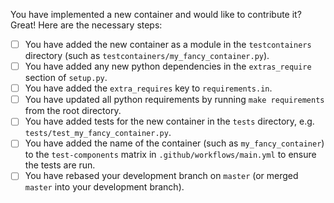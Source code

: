 You have implemented a new container and would like to contribute it? Great! Here are the necessary steps:

- [ ] You have added the new container as a module in the `testcontainers` directory (such as `testcontainers/my_fancy_container.py`).
- [ ] You have added any new python dependencies in the `extras_require` section of `setup.py`.
- [ ] You have added the `extra_requires` key to `requirements.in`.
- [ ] You have updated all python requirements by running `make requirements` from the root directory.
- [ ] You have added tests for the new container in the `tests` directory, e.g. `tests/test_my_fancy_container.py`.
- [ ] You have added the name of the container (such as `my_fancy_container`) to the `test-components` matrix in `.github/workflows/main.yml` to ensure the tests are run.
- [ ] You have rebased your development branch on `master` (or merged `master` into your development branch).
